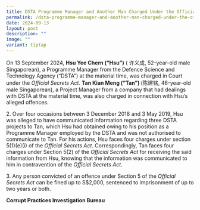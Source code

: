 ```yaml
---
title: DSTA Programme Manager and Another Man Charged Under the Official Secrets Act
permalink: /dsta-programme-manager-and-another-man-charged-under-the-official-secrets-act/
date: 2024-09-13
layout: post
description: ""
image: ""
variant: tiptap
---
```

<p>On 13 September 2024, <strong>Hsu Yee Chern (“Hsu”)</strong> ( 许义成, 52-year-old
male Singaporean), a Programme Manager from the Defence Science and Technology
Agency (“DSTA”) at the material time, was charged in Court under the <em>Official Secrets Act</em>. <strong>Tan Kian Meng (“Tan”) </strong>(陈建铭,
46-year-old male Singaporean), a Project Manager from a company that had
dealings with DSTA at the material time, was also charged in connection
with Hsu’s alleged offences.</p>
<p>2. Over four occasions between 3 December 2018 and 3 May 2019, Hsu was
alleged to have communicated information regarding three DSTA projects
to Tan, which Hsu had obtained owing to his position as a Programme Manager
employed by the DSTA and was not authorised to communicate to Tan. For
his actions, Hsu faces four charges under section 5(1)(e)(i) of the <em>Official Secrets Act</em>.
Correspondingly, Tan faces four charges under Section 5(2) of the<em> Official Secrets Act </em>for
receiving the said information from Hsu, knowing that the information was
communicated to him in contravention of the <em>Official Secrets Act</em>.</p>
<p>3. Any person convicted of an offence under Section 5 of the <em>Official Secrets Act</em> can
be fined up to S$2,000, sentenced to imprisonment of up to two years or
both.</p>
<p><strong>Corrupt Practices Investigation Bureau</strong>
</p>